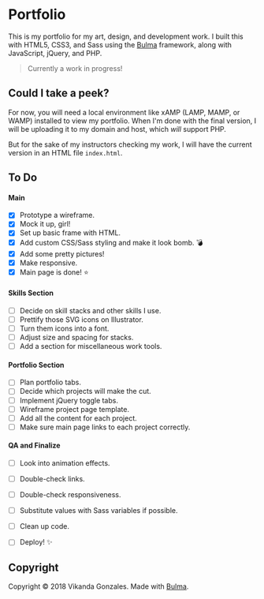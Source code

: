 # Portfolio

This is my portfolio for my art, design, and development work. I built this with HTML5, CSS3, and Sass using the [Bulma](http://bulma.io) framework, along with JavaScript, jQuery, and PHP.

>Currently a work in progress!

## Could I take a peek?

For now, you will need a local environment like xAMP (LAMP, MAMP, or WAMP) installed to view my portfolio. When I'm done with the final version, I will be uploading it to my domain and host, which *will* support PHP.

But for the sake of my instructors checking my work, I will have the current version in an HTML file `index.html`.

## To Do

#### Main
- [x] Prototype a wireframe.
- [x] Mock it up, girl!
- [x] Set up basic frame with HTML.
- [x] Add custom CSS/Sass styling and make it look bomb. :bomb:
- [x] Add some pretty pictures!
- [x] Make responsive.
- [x] Main page is done! :star:

#### Skills Section
- [ ] Decide on skill stacks and other skills I use.
- [ ] Prettify those SVG icons on Illustrator.
- [ ] Turn them icons into a font.
- [ ] Adjust size and spacing for stacks.
- [ ] Add a section for miscellaneous work tools.

#### Portfolio Section
- [ ] Plan portfolio tabs.
- [ ] Decide which projects will make the cut.
- [ ] Implement jQuery toggle tabs.
- [ ] Wireframe project page template.
- [ ] Add all the content for each project.
- [ ] Make sure main page links to each project correctly.

#### QA and Finalize
- [ ] Look into animation effects.
- [ ] Double-check links.
- [ ] Double-check responsiveness.
- [ ] Substitute values with Sass variables if possible.
- [ ] Clean up code.
- [ ] Deploy! :sparkles:


## Copyright

Copyright &copy; 2018 Vikanda Gonzales. Made with [Bulma](http://bulma.io).
